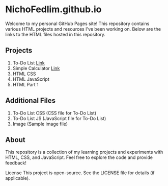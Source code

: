 # NichoFedlim.github.io
Welcome to my personal GitHub Pages site! This repository contains various HTML projects and resources I've been working on. Below are the links to the HTML files hosted in this repository.

## Projects
1. To-Do List [Link](https://nichofedlim.github.io/To-Do%20List/index.html)
2. Simple Calculator [Link](https://nichofedlim.github.io/calculator)
3. HTML CSS
4. HTML JavaScript
5. HTML Part 1

## Additional Files
1. To-Do List CSS (CSS file for To-Do List)
2. To-Do List JS (JavaScript file for To-Do List)
3. Image (Sample image file)

## About
This repository is a collection of my learning projects and experiments with HTML, CSS, and JavaScript. Feel free to explore the code and provide feedback!

License
This project is open-source. See the LICENSE file for details (if applicable).
